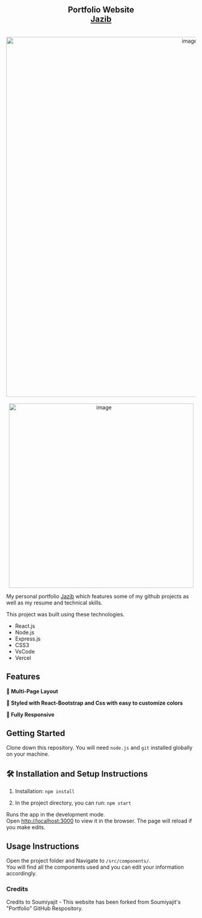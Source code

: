 <h2 align="center">
  Portfolio Website <br/>
  <a href="https://jazib-portfolio.vercel.app/" target="_blank">Jazib</a>
</h2>

<br/>

<center>

<img width="959" alt="image" src="https://github.com/user-attachments/assets/019a2584-f2e3-4670-bcb8-cba89828ed15" />
<br/>
<br/>
<img width="491" alt="image" src = "https://github.com/user-attachments/assets/74b38042-fda3-426b-8ee8-0dcac806b7b5" />


</center>


My personal portfolio <a href="https://jazib-portfolio.vercel.app/" target="_blank">Jazib</a> which features some of my github projects as well as my resume and technical skills.<br/>

This project was built using these technologies.

- React.js
- Node.js
- Express.js
- CSS3
- VsCode
- Vercel

## Features

**📖 Multi-Page Layout**

**🎨 Styled with React-Bootstrap and Css with easy to customize colors**

**📱 Fully Responsive**

## Getting Started

Clone down this repository. You will need `node.js` and `git` installed globally on your machine.

## 🛠 Installation and Setup Instructions

1. Installation: `npm install`

2. In the project directory, you can run: `npm start`

Runs the app in the development mode.\
Open [http://localhost:3000](http://localhost:3000) to view it in the browser.
The page will reload if you make edits.

## Usage Instructions

Open the project folder and Navigate to `/src/components/`. <br/>
You will find all the components used and you can edit your information accordingly.

### Credits

Credits to Soumiyajit - This website has been forked from Soumiyajit's "Portfolio" GitHub Respository.
